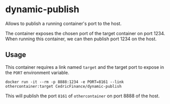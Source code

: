 dynamic-publish
===============

Allows to publish a running container's port to the host.

The container exposes the chosen port of the target container on port 1234. When running this container, we can then publish port 1234 on the host.

Usage
-----

This container requires a link named `target` and the target port to expose in the `PORT` environment variable.

    docker run -it --rm -p 8888:1234 -e PORT=8161 --link othercontainer:target CedricFinance/dynamic-publish

This will publish the port `8161` of `othercontainer` on port  8888 of the host.
